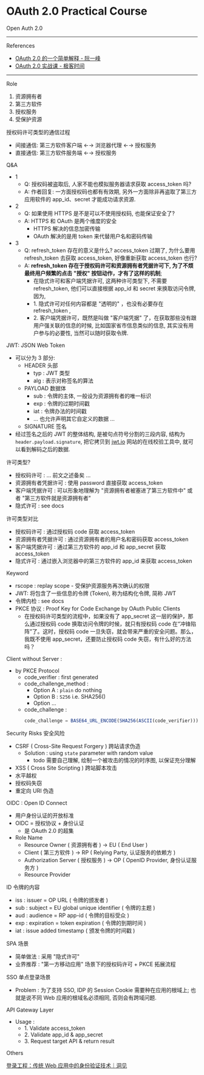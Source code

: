 # OAuth 2.0 Practical Course

Open Auth 2.0

---

References

-   [OAuth 2.0 的一个简单解释 - 阮一峰](https://www.ruanyifeng.com/blog/2019/04/oauth_design.html)
-   [OAuth 2.0 实战课 - 极客时间](https://time.geekbang.org/column/intro/100053901?utm_term=pc_interstitial_1267&tab=catalog)

---

Role

1. 资源拥有者
2. 第三方软件
3. 授权服务
4. 受保护资源

授权码许可类型的通信过程

-   间接通信: 第三方软件客户端 ←→ 浏览器代理 ←→ 授权服务
-   直接通信: 第三方软件服务端 ←→ 授权服务

Q&A

-   1
    -   Q: 授权码被盗取后, 人家不能也模拟服务器请求获取 access_token 吗?
    -   A: 作者回复: 一方面授权码也都有有效期, 另外一方面除非再盗取了第三方应用软件的 app_id、secret 才能成功请求资源.
-   2
    -   Q: 如果使用 HTTPS 是不是可以不使用授权码, 也能保证安全了?
    -   A: HTTPS 和 OAuth 是两个维度的安全
        -   HTTPS 解决的信息加密传输
        -   OAuth 解决的是用 token 来代替用户名和密码传输
-   3
    -   Q: refresh_token 存在的意义是什么?
        access_token 过期了, 为什么要用 refresh_token 去获取 access_token, 好像重新获取 access_token 也行?
    -   A: **refresh_token 存在于授权码许可和资源拥有者凭据许可下, 为了不烦最终用户频繁的点击 "授权" 按钮动作，才有了这样的机制**;
        -   在隐式许可和客户端凭据许可, 这两种许可类型下, 不需要 refresh_token, 他们可以直接根据 app_id 和 secret 来换取访问令牌, 因为,
        -   1\. 隐式许可对任何内容都是 "透明的" ，也没有必要存在 refresh_token ,
        -   2\. 客户端凭据许可，既然是叫做 "客户端凭据" 了，在获取那些没有跟用户强关联的信息的时候, 比如国家省市信息类似的信息, 其实没有用户参与的必要性, 当然可以随时获取令牌.

JWT: JSON Web Token

-   可以分为 3 部分:
    -   HEADER 头部
        -   typ : JWT 类型
        -   alg : 表示对称签名的算法
    -   PAYLOAD 数据体
        -   sub : 令牌的主体, 一般设为资源拥有者的唯一标识
        -   exp : 令牌的过期时间戳
        -   iat : 令牌办法的时间戳 <!-- icehe: 全称是什么? 以便记忆 -->
        -   … 也允许声明其它自定义的数据 …
    -   SIGNATURE 签名
-   经过签名之后的 JWT 的整体结构, 是被句点符号分割的三段内容, 结构为 `header.payload.signature`, 把它拷贝到 [jwt.io](https://jwt.io/) 网站的在线校验工具中, 就可以看到解码之后的数据.

许可类型?

-   授权码许可 : … 前文之述备矣 …
-   资源拥有者凭据许可 : 使用 password 直接获取 access_token
-   客户端凭据许可 : 可以形象地理解为 "资源拥有者被塞进了第三方软件中" 或者 "第三方软件就是资源拥有者"
-   隐式许可 : see docs

许可类型对比

-   授权码许可 : 通过授权码 code 获取 access_token
-   资源拥有者凭据许可 : 通过资源拥有者的用户名和密码获取 access_token
-   客户端凭据许可 : 通过第三方软件的 app_id 和 app_secret 获取 access_token
-   隐式许可 : 通过嵌入浏览器中的第三方软件的 app_id 来获取 access_token

Keyword

-   rscope : replay scope - 受保护资源服务再次确认的权限
-   JWT: 将包含了一些信息的令牌 (Token), 称为结构化令牌, 简称 JWT
-   令牌内检 : see docs
-   PKCE 协议 : Proof Key for Code Exchange by OAuth Public Clients
    -   在授权码许可类型的流程中，如果没有了 app_secret 这一层的保护，那么通过授权码 code 换取访问令牌的时候，就只有授权码 code 在“冲锋陷阵”了。这时，授权码 code 一旦失窃，就会带来严重的安全问题。那么，我既不使用 app_secret，还要防止授权码 code 失窃，有什么好的方法吗？

Client without Server :

-   by PKCE Protocol
    -   code_verifier : first generated
    -   code_challenge_method :
        -   Option A : `plain` do nothing
        -   Option B : `S256` i.e. SHA256()
        -   Option …
    -   code_challenge :
        ```js
        code_challenge = BASE64_URL_ENCODE(SHA256(ASCII(code_verifier)));
        ```

Security Risks 安全风险

-   CSRF ( Cross-Site Request Forgery ) 跨站请求伪造
    -   Solution : using `state` parameter with random value
        -   todo 需要自己理解, 绘制一个被攻击的情况的时序图, 以保证充分理解
-   XSS ( Cross Site Scripting ) 跨站脚本攻击
-   水平越权
-   授权码失窃
-   重定向 URI 伪造

OIDC : Open ID Connect

-   用户身份认证的开放标准
-   OIDC = 授权协议 + 身份认证
    -   是 OAuth 2.0 的超集
-   Role Name
    -   Resource Owner ( 资源拥有者 ) → EU ( End User )
    -   Client ( 第三方软件 ) → RP ( Relying Party, 认证服务的依赖方 )
    -   Authorization Server ( 授权服务 ) → OP ( OpenID Provider, 身份认证服务方 )
    -   Resource Provider

ID 令牌的内容

-   iss : issuer = OP URL ( 令牌的颁发者 )
-   sub : subject = EU global unique identifier ( 令牌的主题 )
-   aud : audience = RP app-id ( 令牌的目标受众 )
-   exp : expiration = token expiration ( 令牌的到期时间 )
-   iat : issue added timestamp ( 颁发令牌的时间戳 )

SPA 场景

-   简单做法 : 采用 "隐式许可"
-   业界推荐 : "第一方移动应用" 场景下的授权码许可 + PKCE 拓展流程

SSO 单点登录场景

-   Problem : 为了支持 SSO, IDP 的 Session Cookie 需要种在应用的根域上; 也就是说不同 Web 应用的根域名必须相同, 否则会有跨域问题.

API Gateway Layer

-   Usage :
    -   1\. Validate access_token
    -   2\. Validate app_id & app_secret
    -   3\. Request target API & return result

Others

[登录工程：传统 Web 应用中的身份验证技术｜洞见](https://blog.51cto.com/u_15127595/2743613)
